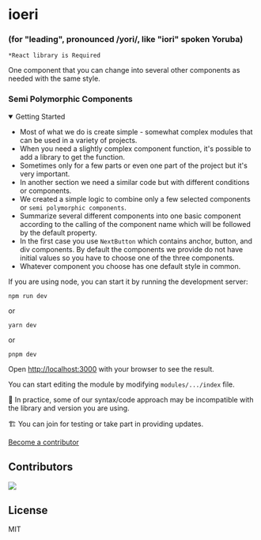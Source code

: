 # ioeri
### (for "leading", pronounced /yori/, like "iori" spoken Yoruba)

`*React library is Required`

One component that you can change into several other components as needed with the same style.


### Semi Polymorphic Components

<details open>
<summary>Getting Started</summary>

  
- Most of what we do is create simple - somewhat complex modules that can be used in a variety of projects.
- When you need a slightly complex component function, it's possible to add a library to get the function.
- Sometimes only for a few parts or even one part of the project but it's very important.
- In another section we need a similar code but with different conditions or components.
- We created a simple logic to combine only a few selected components or `semi polymorphic components`.
- Summarize several different components into one basic component according to the calling of the component name which will be followed by the default property.
- In the first case you use `NextButton` which contains anchor, button, and div components. By default the components we provide do not have initial values so you have to choose one of the three components.
- Whatever component you choose has one default style in common.



If you are using node, you can start it by running the development server:


```cirru
npm run dev
```

or

```cirru
yarn dev
```

or

```cirru
pnpm dev
```

Open [http://localhost:3000](http://localhost:3000) with your browser to see the result.

You can start editing the module by modifying `modules/.../index` file.



</details>



🚨 In practice, some of our syntax/code approach may be incompatible with the library and version you are using.


🏗️ You can join for testing or take part in providing updates.


[Become a contributor](https://ilkhoeri.vercel.app/projects/contributing/)



## Contributors

<a href="https://github.com/ioeridev/ioeri/graphs/contributors">
  <img src="https://contrib.rocks/image?repo=ioeridev/ioeri" />
</a>


## License

MIT
